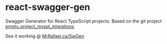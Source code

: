 # react-swagger-gen
Swagger Generator for React TypeScript projects. Based on the git project [empty_project_mysql_migrations](https://github.com/rafaelpassarela/empty_project_mysql_migrations)

See it working @ [MrRafael.ca/SwGen](http://mrrafael.ca/swgen/)